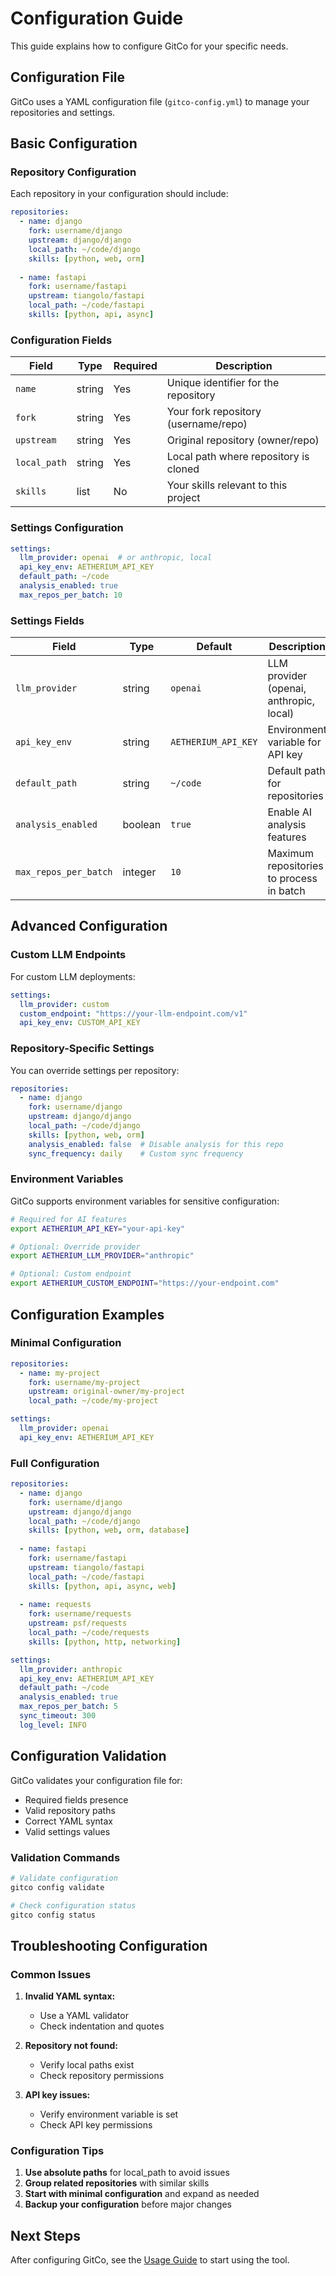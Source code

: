 # Configuration Guide

This guide explains how to configure GitCo for your specific needs.

## Configuration File

GitCo uses a YAML configuration file (`gitco-config.yml`) to manage your repositories and settings.

## Basic Configuration

### Repository Configuration

Each repository in your configuration should include:

```yaml
repositories:
  - name: django
    fork: username/django
    upstream: django/django
    local_path: ~/code/django
    skills: [python, web, orm]
    
  - name: fastapi
    fork: username/fastapi
    upstream: tiangolo/fastapi
    local_path: ~/code/fastapi
    skills: [python, api, async]
```

### Configuration Fields

| Field | Type | Required | Description |
|-------|------|----------|-------------|
| `name` | string | Yes | Unique identifier for the repository |
| `fork` | string | Yes | Your fork repository (username/repo) |
| `upstream` | string | Yes | Original repository (owner/repo) |
| `local_path` | string | Yes | Local path where repository is cloned |
| `skills` | list | No | Your skills relevant to this project |

### Settings Configuration

```yaml
settings:
  llm_provider: openai  # or anthropic, local
  api_key_env: AETHERIUM_API_KEY
  default_path: ~/code
  analysis_enabled: true
  max_repos_per_batch: 10
```

### Settings Fields

| Field | Type | Default | Description |
|-------|------|---------|-------------|
| `llm_provider` | string | `openai` | LLM provider (openai, anthropic, local) |
| `api_key_env` | string | `AETHERIUM_API_KEY` | Environment variable for API key |
| `default_path` | string | `~/code` | Default path for repositories |
| `analysis_enabled` | boolean | `true` | Enable AI analysis features |
| `max_repos_per_batch` | integer | `10` | Maximum repositories to process in batch |

## Advanced Configuration

### Custom LLM Endpoints

For custom LLM deployments:

```yaml
settings:
  llm_provider: custom
  custom_endpoint: "https://your-llm-endpoint.com/v1"
  api_key_env: CUSTOM_API_KEY
```

### Repository-Specific Settings

You can override settings per repository:

```yaml
repositories:
  - name: django
    fork: username/django
    upstream: django/django
    local_path: ~/code/django
    skills: [python, web, orm]
    analysis_enabled: false  # Disable analysis for this repo
    sync_frequency: daily    # Custom sync frequency
```

### Environment Variables

GitCo supports environment variables for sensitive configuration:

```bash
# Required for AI features
export AETHERIUM_API_KEY="your-api-key"

# Optional: Override provider
export AETHERIUM_LLM_PROVIDER="anthropic"

# Optional: Custom endpoint
export AETHERIUM_CUSTOM_ENDPOINT="https://your-endpoint.com"
```

## Configuration Examples

### Minimal Configuration

```yaml
repositories:
  - name: my-project
    fork: username/my-project
    upstream: original-owner/my-project
    local_path: ~/code/my-project

settings:
  llm_provider: openai
  api_key_env: AETHERIUM_API_KEY
```

### Full Configuration

```yaml
repositories:
  - name: django
    fork: username/django
    upstream: django/django
    local_path: ~/code/django
    skills: [python, web, orm, database]
    
  - name: fastapi
    fork: username/fastapi
    upstream: tiangolo/fastapi
    local_path: ~/code/fastapi
    skills: [python, api, async, web]
    
  - name: requests
    fork: username/requests
    upstream: psf/requests
    local_path: ~/code/requests
    skills: [python, http, networking]

settings:
  llm_provider: anthropic
  api_key_env: AETHERIUM_API_KEY
  default_path: ~/code
  analysis_enabled: true
  max_repos_per_batch: 5
  sync_timeout: 300
  log_level: INFO
```

## Configuration Validation

GitCo validates your configuration file for:

- Required fields presence
- Valid repository paths
- Correct YAML syntax
- Valid settings values

### Validation Commands

```bash
# Validate configuration
gitco config validate

# Check configuration status
gitco config status
```

## Troubleshooting Configuration

### Common Issues

1. **Invalid YAML syntax:**
   - Use a YAML validator
   - Check indentation and quotes

2. **Repository not found:**
   - Verify local paths exist
   - Check repository permissions

3. **API key issues:**
   - Verify environment variable is set
   - Check API key permissions

### Configuration Tips

1. **Use absolute paths** for local_path to avoid issues
2. **Group related repositories** with similar skills
3. **Start with minimal configuration** and expand as needed
4. **Backup your configuration** before major changes

## Next Steps

After configuring GitCo, see the [Usage Guide](usage.md) to start using the tool. 
